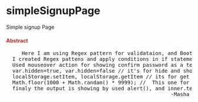 # simpleSignupPage
Simple signup Page

<h4 style="color:brown">Abstract</h4>
<pre>
     Here I am using Regex pattern for validataion, and Bootstrap for Styling.
  I created Regex pattens and apply conditions in if statement.
  Used mouseover action for showing confirm password as a text format. I applied addEventListener in Button for click event.
  var.hidden=true, var.hidden=false // it's for hide and show the container.
  localStorage.setItem, localStorage.getItem // its for get values using key from local storage.
  Math.floor(1000 + Math.randam() * 9999); //  This one for create the  4 digit ramdam numbers for OTP validation.
  finaly the output is showing by used alert(), and inner.text
                                                     -Masha
</pre>
